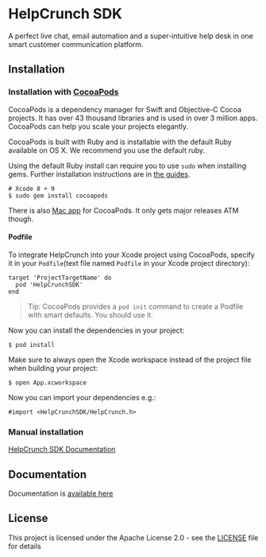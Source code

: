 
# HelpCrunch SDK

A perfect live chat, email automation and a super-intuitive help desk in one smart customer communication platform.

## Installation

### Installation with [CocoaPods](https://cocoapods.org)

CocoaPods is a dependency manager for Swift and Objective-C Cocoa projects. It has over 43 thousand libraries and is used in over 3 million apps. CocoaPods can help you scale your projects elegantly.

CocoaPods is built with Ruby and is installable with the default Ruby available on OS X. We recommend you use the default ruby.

Using the default Ruby install can require you to use  `sudo`  when installing gems. Further installation instructions are in  [the guides](https://guides.cocoapods.org/using/getting-started.html#getting-started).

```
# Xcode 8 + 9
$ sudo gem install cocoapods
```

There is also  [Mac app](https://cocoapods.org/app)  for CocoaPods. It only gets major releases ATM though.

#### Podfile

To integrate HelpCrunch into your Xcode project using CocoaPods, specify it in your  `Podfile`(text file named `Podfile` in your Xcode project directory):

```
target 'ProjectTargetName' do
  pod 'HelpCrunchSDK'
end
```

> Tip: CocoaPods provides a `pod init` command to create a Podfile with smart defaults. You should use it.


Now you can install the dependencies in your project:

```
$ pod install
```

Make sure to always open the Xcode workspace instead of the project file when building your project:

```
$ open App.xcworkspace
```

Now you can import your dependencies e.g.:

```
#import <HelpCrunchSDK/HelpCrunch.h>
```
### Manual installation

[HelpCrunch SDK Documentation](https://docs.helpcrunch.com/ios-sdk.html)

## Documentation

Documentation is [available here](https://docs.helpcrunch.com/ios-sdk.html)

## License

This project is licensed under the Apache License 2.0 - see the [LICENSE](LICENSE) file for details
